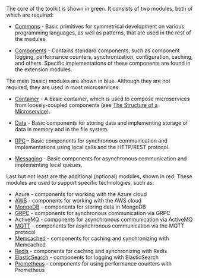 The core of the toolkit is shown in green. It consists of two modules, both of which are required:

- [Commons](../../../../node/commons/) - Basic primitives for symmetrical development on various programming languages, as well as patterns, that are used in the rest of the modules.

- [Components](../../components) - Contains standard components, such as component logging, performance counters, synchronization, configuration, caching, and others. Specific implementations of these components are found in the extension modules.

The main (basic) modules are shown in blue. Although they are not required, they are used in most microservices:

- [Container](../../container) - A basic container, which is used to compose microservices from loosely-coupled components (see [The Structure of a Microservice](../microservice_structure)).

- [Data](../../data) - Basic components for storing data and implementing storage of data in memory and in the file system.

- [RPC](../../rpc) - Basic components for synchronous communication and implementations using local calls and the HTTP/REST protocol.

- [Messaging](../../messaging) - Basic components for asynchronous communication and implementing local queues.

Last but not least are the additional (optional) modules, shown in red. These modules are used to support specific technologies, such as:

- Azure - components for working with the Azure cloud
- [AWS](../../aws) - components for working with the AWS cloud
- [MongoDB](../../mongodb) - components for storing data in MongoDB
- [GRPC](../../grpc) - components for synchronous communication via GRPC
- ActiveMQ - components for asynchronous communication via ActiveMQ
- [MQTT](../../mqtt) - components for asynchronous communication via the MQTT protocol
- [Memcached](../../memcached) - components for caching and synchronizing with Memcached
- [Redis](../../redis) - components for caching and synchronizing with Redis
- [ElasticSearch](../../elasticsearch) - components for logging with ElasticSearch
- [Prometheus](../../prometheus) - components for using performance counters with Prometheus
